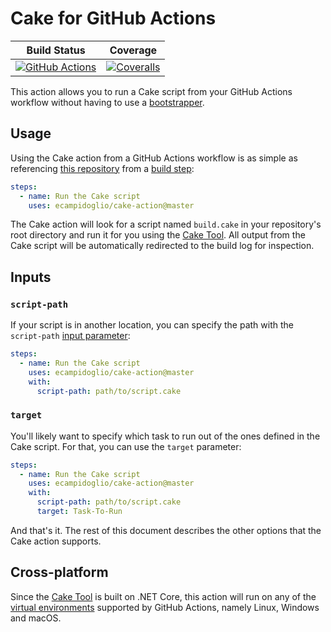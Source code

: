 # Cake for GitHub Actions

| Build Status | Coverage |
| :----------: | :------: |
| [![GitHub Actions](https://github.com/ecampidoglio/cake-action/workflows/Build/badge.svg)](https://github.com/ecampidoglio/cake-action/actions?workflow=Build) | [![Coveralls](https://coveralls.io/repos/github/ecampidoglio/cake-action/badge.svg)](https://coveralls.io/github/ecampidoglio/cake-action) |

This action allows you to run a Cake script from your GitHub Actions workflow without having to use a [bootstrapper](https://github.com/cake-build/resources).

## Usage

Using the Cake action from a GitHub Actions workflow is as simple as referencing [this repository](https://github.com/ecampidoglio/cake-action) from a [build step](https://help.github.com/en/github/automating-your-workflow-with-github-actions/workflow-syntax-for-github-actions#jobsjob_idsteps):

```yml
steps:
  - name: Run the Cake script
    uses: ecampidoglio/cake-action@master
```

The Cake action will look for a script named `build.cake` in your repository's root directory and run it for you using the [Cake Tool](https://www.nuget.org/packages/Cake.Tool/). All output from the Cake script will be automatically redirected to the build log for inspection.

## Inputs

### `script-path`

If your script is in another location, you can specify the path with the `script-path` [input parameter](https://help.github.com/en/github/automating-your-workflow-with-github-actions/workflow-syntax-for-github-actions#jobsjob_idstepswith):

```yml
steps:
  - name: Run the Cake script
    uses: ecampidoglio/cake-action@master
    with:
      script-path: path/to/script.cake
```

### `target`

You'll likely want to specify which task to run out of the ones defined in the Cake script. For that, you can use the `target` parameter:

```yml
steps:
  - name: Run the Cake script
    uses: ecampidoglio/cake-action@master
    with:
      script-path: path/to/script.cake
      target: Task-To-Run
```

And that's it. The rest of this document describes the other options that the Cake action supports.

## Cross-platform

Since the [Cake Tool](https://www.nuget.org/packages/Cake.Tool/) is built on .NET Core, this action will run on any of the [virtual environments](https://help.github.com/en/github/automating-your-workflow-with-github-actions/software-in-virtual-environments-for-github-actions) supported by GitHub Actions, namely Linux, Windows and macOS.
